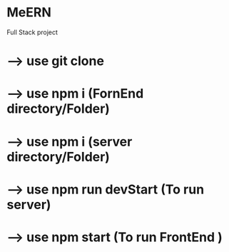 # MeERN
Full Stack project
# --> use git clone
# --> use npm i (FornEnd directory/Folder)
# --> use npm i (server directory/Folder)
# --> use npm run devStart (To run server)
# --> use npm start (To run FrontEnd )
